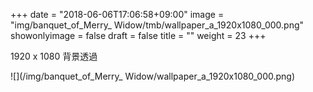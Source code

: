 +++
date = "2018-06-06T17:06:58+09:00"
image = "img/banquet_of_Merry_ Widow/tmb/wallpaper_a_1920x1080_000.png"
showonlyimage = false
draft = false
title = ""
weight = 23
+++

1920 x 1080
背景透過

![](/img/banquet_of_Merry_ Widow/wallpaper_a_1920x1080_000.png)

